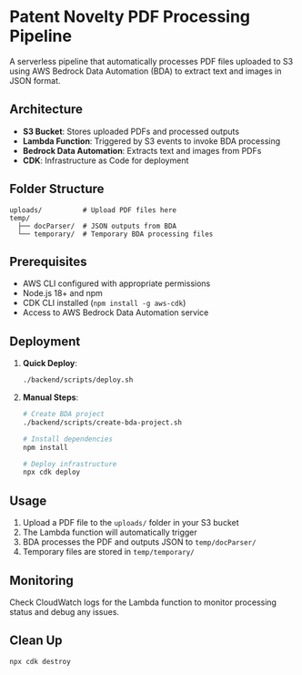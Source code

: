 # Patent Novelty PDF Processing Pipeline

A serverless pipeline that automatically processes PDF files uploaded to S3 using AWS Bedrock Data Automation (BDA) to extract text and images in JSON format.

## Architecture

- **S3 Bucket**: Stores uploaded PDFs and processed outputs
- **Lambda Function**: Triggered by S3 events to invoke BDA processing
- **Bedrock Data Automation**: Extracts text and images from PDFs
- **CDK**: Infrastructure as Code for deployment

## Folder Structure

```
uploads/          # Upload PDF files here
temp/
  ├── docParser/  # JSON outputs from BDA
  └── temporary/  # Temporary BDA processing files
```

## Prerequisites

- AWS CLI configured with appropriate permissions
- Node.js 18+ and npm
- CDK CLI installed (`npm install -g aws-cdk`)
- Access to AWS Bedrock Data Automation service

## Deployment

1. **Quick Deploy**:
   ```bash
   ./backend/scripts/deploy.sh
   ```

2. **Manual Steps**:
   ```bash
   # Create BDA project
   ./backend/scripts/create-bda-project.sh
   
   # Install dependencies
   npm install
   
   # Deploy infrastructure
   npx cdk deploy
   ```

## Usage

1. Upload a PDF file to the `uploads/` folder in your S3 bucket
2. The Lambda function will automatically trigger
3. BDA processes the PDF and outputs JSON to `temp/docParser/`
4. Temporary files are stored in `temp/temporary/`

## Monitoring

Check CloudWatch logs for the Lambda function to monitor processing status and debug any issues.

## Clean Up

```bash
npx cdk destroy
```